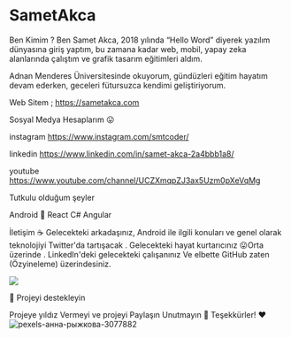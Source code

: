 
# SametAkca



Ben Kimim ?
Ben Samet Akca, 2018 yılında “Hello Word” diyerek yazılım dünyasına giriş yaptım, bu zamana kadar web, mobil, yapay zeka alanlarında çalıştım ve grafik tasarım eğitimleri aldım.

Adnan Menderes Üniversitesinde okuyorum, gündüzleri eğitim hayatım devam ederken, geceleri fütursuzca kendimi geliştiriyorum.

Web Sitem ;
https://sametakca.com

Sosyal Medya Hesaplarım 😛 

instagram
https://www.instagram.com/smtcoder/

linkedin
 https://www.linkedin.com/in/samet-akca-2a4bbb1a8/
 
 youtube
 https://www.youtube.com/channel/UCZXmqpZJ3ax5Uzm0pXeVqMg




Tutkulu olduğum şeyler

Android 🤖
React 
C# 
Angular


İletişim  ☕
Gelecekteki arkadaşınız, Android ile ilgili konuları ve genel olarak teknolojiyi Twitter'da tartışacak .
Gelecekteki hayat kurtarıcınız 😛Orta üzerinde .
LinkedIn'deki gelecekteki çalışanınız
Ve elbette GitHub zaten (Özyineleme) üzerindesiniz.



<a href="https://sametakca.com/d41d8-about-me/">
  <img align="center" src="https://github-readme-stats.vercel.app/api/pin/?username=sametakca&repo=github-readme-stats" />
</a>



💖 Projeyi destekleyin

Projeye yıldız Vermeyi  ve projeyi Paylaşın Unutmayın  🚀
Teşekkürler! ❤️![pexels-анна-рыжкова-3077882](https://user-images.githubusercontent.com/74311713/112397939-1ff5d900-8d14-11eb-82ee-936ec33044e5.jpg)

